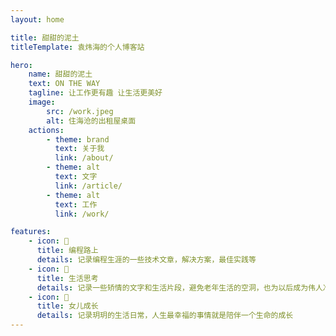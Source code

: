 ```yaml
---
layout: home

title: 甜甜的泥土
titleTemplate: 袁炜海的个人博客站

hero:
    name: 甜甜的泥土
    text: ON THE WAY
    tagline: 让工作更有趣 让生活更美好
    image:
        src: /work.jpeg
        alt: 住海沧的出租屋桌面
    actions:
        - theme: brand
          text: 关于我
          link: /about/
        - theme: alt
          text: 文字
          link: /article/
        - theme: alt
          text: 工作
          link: /work/

features:
    - icon: 📝
      title: 编程路上
      details: 记录编程生涯的一些技术文章，解决方案，最佳实践等
    - icon: 🤔
      title: 生活思考
      details: 记录一些矫情的文字和生活片段，避免老年生活的空洞，也为以后成为伟人准备一些素材
    - icon: 👧
      title: 女儿成长
      details: 记录玥玥的生活日常，人生最幸福的事情就是陪伴一个生命的成长
---
```

